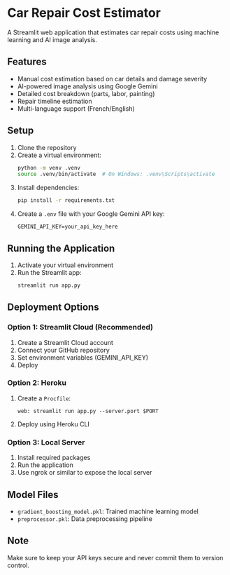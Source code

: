 # Car Repair Cost Estimator

A Streamlit web application that estimates car repair costs using machine learning and AI image analysis.

## Features

- Manual cost estimation based on car details and damage severity
- AI-powered image analysis using Google Gemini
- Detailed cost breakdown (parts, labor, painting)
- Repair timeline estimation
- Multi-language support (French/English)

## Setup

1. Clone the repository
2. Create a virtual environment:
   ```bash
   python -m venv .venv
   source .venv/bin/activate  # On Windows: .venv\Scripts\activate
   ```
3. Install dependencies:
   ```bash
   pip install -r requirements.txt
   ```
4. Create a `.env` file with your Google Gemini API key:
   ```
   GEMINI_API_KEY=your_api_key_here
   ```

## Running the Application

1. Activate your virtual environment
2. Run the Streamlit app:
   ```bash
   streamlit run app.py
   ```

## Deployment Options

### Option 1: Streamlit Cloud (Recommended)
1. Create a Streamlit Cloud account
2. Connect your GitHub repository
3. Set environment variables (GEMINI_API_KEY)
4. Deploy

### Option 2: Heroku
1. Create a `Procfile`:
   ```
   web: streamlit run app.py --server.port $PORT
   ```
2. Deploy using Heroku CLI

### Option 3: Local Server
1. Install required packages
2. Run the application
3. Use ngrok or similar to expose the local server

## Model Files
- `gradient_boosting_model.pkl`: Trained machine learning model
- `preprocessor.pkl`: Data preprocessing pipeline

## Note
Make sure to keep your API keys secure and never commit them to version control. 